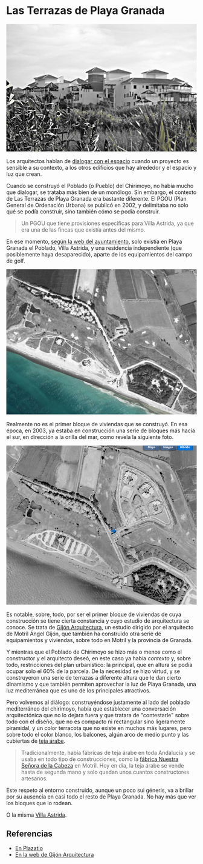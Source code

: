 # Las Terrazas de Playa Granada

![Terrazas de Playa Granada](../img/terrazas-playa-granada.jpg)

Los arquitectos hablan de [dialogar con el espacio](https://www.plataformaarquitectura.cl/cl/776632/150-palabras-o-expresiones-que-solo-usamos-los-arquitectos) cuando un proyecto es sensible a su contexto, a los otros edificios que hay alrededor y el espacio y luz que crean.

Cuando se construyó el Poblado (o Pueblo) del Chirimoyo, no había mucho que
dialogar, se trataba más bien de un monólogo. Sin embargo, el contexto
de Las Terrazas de Playa Granada era bastante diferente. El PGOU (Plan
General de Ordenación Urbana) se publicó en 2002, y delimitaba no solo
qué se podía construir, sino también cómo se podía construir.

> Un PGOU que tiene provisiones específicas para Villa Astrida, ya que
> era una de las fincas que existía antes del mismo.

En ese momento, [según la web del ayuntamiento](http://www.motril.es/index.php?id=666), solo existía en Playa Granada el Poblado, Villa Astrida, y una residencia independiente (que posiblemente haya desaparecido), aparte de los equipamientos del campo de golf.

![Ortofoto en 1997/98, de la web de PNOA](../img/imagen-olistat-97-98.png)

Realmente no es el primer bloque de viviendas que se construyó. En esa época, en 2003, ya estaba en construcción una serie de bloques más hacia el sur, en dirección a la orilla del mar, como revela la siguiente foto.

![Ortofoto en 2003, de la web de PNOA](../img/imagen-sigpac-2003.png)

Es notable, sobre, todo, por ser el primer bloque de viviendas de cuya construcción se tiene cierta constancia y cuyo estudio de arquitectura se conoce. Se trata de [Gijón Arquitectura](http://www.gijonarquitectura.com/las_terrazas_de_playa_granada.html), un estudio dirigido por el arquitecto de Motril Ángel Gijón, que también ha construido otra serie de equipamientos y viviendas, sobre todo en Motril y la provincia de Granada.

Y mientras que el Poblado de Chirimoyo se hizo más o menos como el constructor y el arquitecto deseó, en este caso ya había *contexto* y, sobre todo, restricciones del plan urbanístico: la principal, que en altura se podía ocupar solo el 60% de la parcela. De la necesidad se hizo virtud, y se construyeron una serie de terrazas a diferente altura que le dan cierto dinamismo y que también permiten aprovechar la luz de Playa Granada, una luz mediterránea que es uno de los principales atractivos.

Pero volvemos al diálogo: construyéndose justamente al lado del poblado mediterráneo del chirimoyo, había que establecer una conversación arquitectónica que no lo dejara fuera y que tratara de "contestarle" sobre todo con el diseño, que no es compacto ni rectangular sino ligeramente piramidal, y un color terracota que no existe en muchos más lugares, pero sobre todo el color blanco, los balcones, algún arco de medio punto y las cubiertas de [teja árabe](https://es.wikipedia.org/wiki/Teja_%C3%A1rabe).

> Tradicionalmente, había fábricas de teja árabe en toda Andalucía y se usaba en todo tipo de construcciones, como la [fábrica Nuestra Señora de la Cabeza](https://guiadigital.iaph.es/bien/inmueble/29053/granada/motril/fabrica-nuestra-senora-de-la-cabeza) en Motril. Hoy en día, la teja árabe se vende hasta de segunda mano y solo quedan unos cuantos constructores artesanos.

Este respeto al entorno construido, aunque un poco sui géneris, va a brillar por su ausencia en casi todo el resto de Playa Granada. No hay más que ver los bloques que lo rodean.

O la misma [Villa Astrida](villa-astrida.md). 



## Referencias

* [En Plazatio](https://www.plazatio.com/es/proyecto/urbanizacion-las-terrazas-de-playa-granada-2)
* [En la web de Gijón Arquitectura](http://www.gijonarquitectura.com/las_terrazas_de_playa_granada.html)
